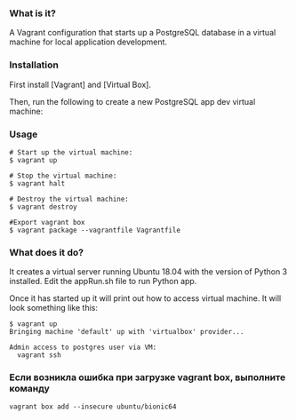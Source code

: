 ### What is it?

A Vagrant configuration that starts up a PostgreSQL database in a virtual machine for local application development.

### Installation

First install [Vagrant] and [Virtual Box].

Then, run the following to create a new PostgreSQL app dev virtual machine:

### Usage

    # Start up the virtual machine:
    $ vagrant up

    # Stop the virtual machine:
    $ vagrant halt
	
	# Destroy the virtual machine:
	$ vagrant destroy
	
	#Export vagrant box
	$ vagrant package --vagrantfile Vagrantfile

### What does it do?

It creates a virtual server running Ubuntu 18.04 with the version of Python 3 installed. 
Edit the appRun.sh file to run Python app.

Once it has started up it will print out how to access virtual machine. 
It will look something like this:

    $ vagrant up
    Bringing machine 'default' up with 'virtualbox' provider...

    Admin access to postgres user via VM:
      vagrant ssh


### Если возникла ошибка при загрузке vagrant box, выполните команду
	vagrant box add --insecure ubuntu/bionic64